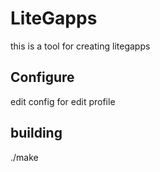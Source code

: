 # LiteGapps
this is a tool for creating litegapps
## Configure
edit config for edit profile
## building
./make
